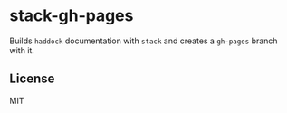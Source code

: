 # stack-gh-pages
Builds `haddock` documentation with `stack` and creates a `gh-pages` branch with
it.

## License
MIT
